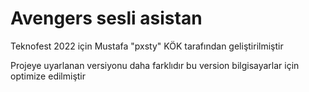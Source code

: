 # Avengers sesli asistan

Teknofest 2022 için Mustafa "pxsty" KÖK tarafından geliştirilmiştir

Projeye uyarlanan versiyonu daha farklıdır bu version bilgisayarlar için optimize edilmiştir
